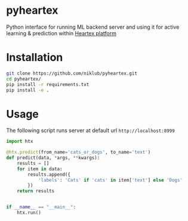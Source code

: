 # pyheartex

Python interface for running ML backend server and using it for active learning & prediction within [Heartex platform](https://www.heartex.net)

# Installation
```bash
git clone https://github.com/niklub/pyheartex.git
cd pyheartex/
pip install -r requirements.txt
pip install -e .
```

# Usage
The following script runs server at default url `http://localhost:8999`

```python
import htx

@htx.predict(from_name='cats_or_dogs', to_name='text')
def predict(data, *args, **kwargs):
    results = []
    for item in data:
        results.append({
            'labels': 'Cats' if 'cats' in item['text'] else 'Dogs'
        })
    return results


if __name__ == "__main__":
    htx.run()
```